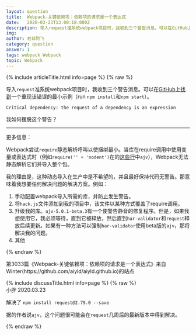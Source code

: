 ```yaml
---
layout: question
title:  Webpack-关键依赖项：依赖项的请求是一个表达式
date:   2020-03-23T13:00:18.000Z
description: 导入request准系统webpack项目时，我收到三个警告消息。可以在GitHub上找到一个重现该错误的最小示例（run npm install和npm...
img: 
author: 老丝阿飞
category: question
answer: 1
tags: webpack Webpack
topic: Webpack
---
```

<div class="article-root">
  <div class="article">
    {% include articleTitle.html info=page %}
    {% raw %}
    <div class="article-content"><p><font style="vertical-align: inherit;"><font style="vertical-align: inherit;">导入</font></font><code>request</code><font style="vertical-align: inherit;"><font style="vertical-align: inherit;">准系统webpack项目</font><font style="vertical-align: inherit;">时，我收到三个警告消息</font><font style="vertical-align: inherit;">。</font><font style="vertical-align: inherit;">可以在</font></font><a href="https://github.com/Oduig/webpackfiddle" rel="noreferrer"><font style="vertical-align: inherit;"><font style="vertical-align: inherit;">GitHub</font></font></a><font style="vertical-align: inherit;"><font style="vertical-align: inherit;">上</font><a href="https://github.com/Oduig/webpackfiddle" rel="noreferrer"><font style="vertical-align: inherit;">找到</font></a><font style="vertical-align: inherit;">一个重现该错误的最小示例</font><font style="vertical-align: inherit;">（run </font></font><code>npm install</code><font style="vertical-align: inherit;"><font style="vertical-align: inherit;">和</font></font><code>npm start</code><font style="vertical-align: inherit;"><font style="vertical-align: inherit;">）。</font></font></p>

<p><code>Critical dependency: the request of a dependency is an expression</code></p>

<p><font style="vertical-align: inherit;"><font style="vertical-align: inherit;">我如何摆脱这个警告？</font></font></p>

<hr>

<p><font style="vertical-align: inherit;"><font style="vertical-align: inherit;">更多信息：</font></font></p>

<p><font style="vertical-align: inherit;"><font style="vertical-align: inherit;">Webpack尝试</font></font><code>require</code><font style="vertical-align: inherit;"><font style="vertical-align: inherit;">静态</font><font style="vertical-align: inherit;">解析</font><font style="vertical-align: inherit;">呼叫以使捆绑最小。</font><font style="vertical-align: inherit;">当库在require调用中使用变量或表达式时（例如</font></font><code>require('' + 'nodent')</code><font style="vertical-align: inherit;"><font style="vertical-align: inherit;">在的</font></font><a href="https://github.com/epoberezkin/ajv/blob/c19c02aa045f8d8fe55852b4303899f82e6de381/lib/async.js#L78" rel="noreferrer"><font style="vertical-align: inherit;"><font style="vertical-align: inherit;">这些行</font></font></a><font style="vertical-align: inherit;"><font style="vertical-align: inherit;">中</font></font><code>ajv</code><font style="vertical-align: inherit;"><font style="vertical-align: inherit;">），Webpack无法静态解析它们并导入整个包。</font></font></p>

<p><font style="vertical-align: inherit;"><font style="vertical-align: inherit;">我的理由是，这种动态导入在生产中是不希望的，并且最好保持代码无警告。</font><font style="vertical-align: inherit;">那意味着我想要任何解决问题的解决方案。</font><font style="vertical-align: inherit;">例如：</font></font></p>

<ol>
<li><font style="vertical-align: inherit;"><font style="vertical-align: inherit;">手动配置webpack导入所需的库，并防止发生警告。</font></font></li>
<li><font style="vertical-align: inherit;"><font style="vertical-align: inherit;">将</font></font><code>hack.js</code><font style="vertical-align: inherit;"><font style="vertical-align: inherit;">文件</font><font style="vertical-align: inherit;">添加</font><font style="vertical-align: inherit;">到我的项目中，</font><font style="vertical-align: inherit;">该</font><font style="vertical-align: inherit;">文件以某种方式覆盖了require调用。</font></font></li>
<li><font style="vertical-align: inherit;"><font style="vertical-align: inherit;">升级我的库。</font></font><code>ajv-5.0.1-beta.3</code><font style="vertical-align: inherit;"><font style="vertical-align: inherit;">有一个使警告静音的修复程序。</font><font style="vertical-align: inherit;">但是，如果我想使用它，我必须等待，直到它被释放，然后直到</font></font><code>har-validator</code><font style="vertical-align: inherit;"><font style="vertical-align: inherit;">和</font></font><code>request</code><font style="vertical-align: inherit;"><font style="vertical-align: inherit;">释放后续更新。</font><font style="vertical-align: inherit;">如果有一种方法可以强制</font></font><code>har-validator</code><font style="vertical-align: inherit;"><font style="vertical-align: inherit;">使用beta版的</font></font><code>ajv</code><font style="vertical-align: inherit;"><font style="vertical-align: inherit;">，那将解决我的问题。</font></font></li>
<li><font style="vertical-align: inherit;"><font style="vertical-align: inherit;">其他</font></font></li>
</ol></div>
    {% endraw %}
  </div>
  <p class="winter_mark">第3033篇《Webpack-关键依赖项：依赖项的请求是一个表达式》来自Winter(https://github.com/aiyld/aiyld.github.io)的站点</p>
  <div class="discuss-wrapper">
    {% include discussTitle.html info=page %}
    {% raw %}
    <div class="discuss-item">
        <div class="discuss-parent">
          <div class="discuss-meta">
            <span class="discuss-user">小胖</span>
            <span class="discuss-time">2020.03.23</span>
          </div>
          <div class="discuss-comment"><p><font style="vertical-align: inherit;"><font style="vertical-align: inherit;">解决了 </font></font><code>npm install request@2.79.0 --save</code></p>

<p><font style="vertical-align: inherit;"><font style="vertical-align: inherit;">据的作者说</font></font><code>ajv</code><font style="vertical-align: inherit;"><font style="vertical-align: inherit;">，这个问题很可能会在</font></font><code>request</code><font style="vertical-align: inherit;"><font style="vertical-align: inherit;">几周后</font><font style="vertical-align: inherit;">的最新版本中得到解决</font><font style="vertical-align: inherit;">。</font></font></p></div>
        </div></div>
    {% endraw %}
  </div>
<div>
